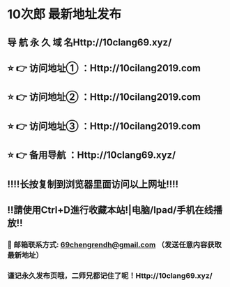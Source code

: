 
# 10次郎   最新地址发布 

## 导 航 永 久 域 名Http://10clang69.xyz/

## ⭐️ 👉 访问地址① ：Http://10cilang2019.com

## ⭐️ 👉 访问地址② ：Http://10cilang2019.com

## ⭐️ 👉 访问地址③ ：Http://10cilang2019.com

## ⭐️ 👉 备用导航 ：Http://10clang69.xyz/

## ‼️‼️长按复制到浏览器里面访问以上网址‼️‼️
## ‼️請使用Ctrl+D進行收藏本站!|电脑/Ipad/手机在线播放‼️
### 📧 邮箱联系方式: 69chengrendh@gmail.com （发送任意内容获取最新地址）
### 谨记永久发布页哦，二师兄都记住了呢！Http://10clang69.xyz/
